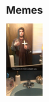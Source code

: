   <style>
    .posted-image{
    width: 100px;
    } 
</style>

<head>
  <h1>Memes</h1>
</head> 
<body>


 <img src="sauce1.jpg" class="posted-image"> 
</body>
</html>
